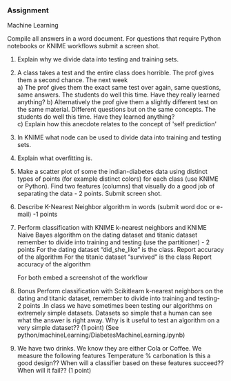 
### Assignment

Machine Learning  

Compile all answers in a word document.  For questions that require Python notebooks or KNIME workflows submit a screen shot.  

1. Explain why we divide data into testing and training sets.     
2. A class takes a test and the entire class does horrible.  The prof gives them a second chance.  The next week  
  a) The prof gives them the exact same test over again, same questions, same answers.  The students do well this time.  Have they really learned anything?
  b) Alternatively the prof give them a slightly different test on the same material.  Different questions but on the same concepts.  The students do well this time.  Have they learned anything?  
  c) Explain how this anecdote relates to the concept of 'self prediction'  

3.  In KNIME what node can be used to divide data into training and testing sets.   
4.  Explain what overfitting is.  

5.  Make a scatter plot of some the indian-diabetes data using distinct types of points (for example distinct colors) for each class (use KNIME or Python).  Find two features (columns) that visually do a good job of separating the data - 2 points.  Submit screen shot. 

6.  Describe K-Nearest Neighbor algorithm in words (submit  word doc or e-mail) -1 points

7.  Perform classification with KNIME k-nearest neighbors and KNIME Naive Bayes algorithm on the dating dataset and titanic dataset remember to divide into training and testing (use the partitioner) - 2 points
	For the dating dataset “did_she_like” is the class.
		Report accuracy of the algorithm 
	For the titanic dataset “survived” is the class
		Report accuracy of the algorithm 

	For both embed a screenshot of the workflow

8. Bonus Perform classification with Scikitlearn k-nearest neighbors  on the dating and titanic dataset, remember to divide into training and testing- 2 points .In class we have sometimes been testing our algorithms on extremely simple datasets.  Datasets so simple that a human can see what the answer is right away.  Why is it useful to test an algorithm on a very simple dataset??  (1 point)   (See python/machineLearning/DiabetesMachineLearning.ipynb)

8.  We have two drinks.  We know they are either Cola or Coffee.   We measure the following features 
Temperature
% carbonation
Is this a good design??  When will a classifier based on these features succeed??  When will it fail??   (1 point)

